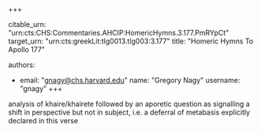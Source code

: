 +++


citable_urn: "urn:cts:CHS:Commentaries.AHCIP:HomericHymns.3.177.PmRYpCt"
target_urn: "urn:cts:greekLit:tlg0013.tlg003:3.177"
title: "Homeric Hymns To Apollo 177"

authors:
- email: "gnagy@chs.harvard.edu"
  name: "Gregory Nagy"
  username: "gnagy"
+++

<p>analysis of khaire/khairete followed by an aporetic question as signalling a shift in perspective but not in subject, i.e. a deferral of metabasis explicitly declared in this verse</p>